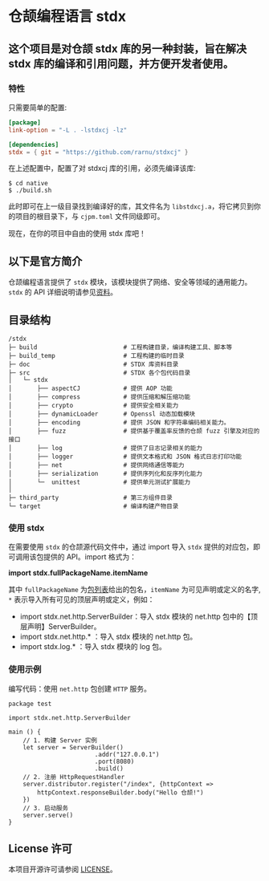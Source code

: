 # 仓颉编程语言 stdx

## 这个项目是对仓颉 stdx 库的另一种封装，旨在解决 stdx 库的编译和引用问题，并方便开发者使用。

### 特性

只需要简单的配置:

```toml
[package]
link-option = "-L . -lstdxcj -lz"

[dependencies]
stdx = { git = "https://github.com/rarnu/stdxcj" }
```

在上述配置中，配置了对 stdxcj 库的引用，必须先编译该库:

```shell
$ cd native
$ ./build.sh
```

此时即可在上一级目录找到编译好的库，其文件名为 ```libstdxcj.a```，将它拷贝到你的项目的根目录下，与 ```cjpm.toml``` 文件同级即可。

现在，在你的项目中自由的使用 stdx 库吧！


## 以下是官方简介

仓颉编程语言提供了 `stdx` 模块，该模块提供了网络、安全等领域的通用能力。`stdx` 的 API 详细说明请参见[资料](./doc/libs_stdx/summary_cjnative.md)。

## 目录结构

```text
/stdx
├─ build                        # 工程构建目录，编译构建工具、脚本等
├─ build_temp                   # 工程构建的临时目录
├─ doc                          # STDX 库资料目录
├─ src                          # STDX 各个包代码目录                        
│   └─ stdx                     
│       ├── aspectCJ            # 提供 AOP 功能
│       ├── compress            # 提供压缩和解压缩功能
│       ├── crypto              # 提供安全相关能力
│       ├── dynamicLoader       # Openssl 动态加载模块
│       ├── encoding            # 提供 JSON 和字符串编码相关能力。
│       ├── fuzz                # 提供基于覆盖率反馈的仓颉 fuzz 引擎及对应的接口
│       ├── log                 # 提供了日志记录相关的能力
│       ├── logger              # 提供文本格式和 JSON 格式日志打印功能
│       ├── net                 # 提供网络通信等能力
│       ├── serialization       # 提供序列化和反序列化能力
│       └─  unittest            # 提供单元测试扩展能力
│
├─ third_party                  # 第三方组件目录
└─ target                       # 编译构建产物目录
```

### 使用 stdx

在需要使用 `stdx` 的仓颉源代码文件中，通过 import 导入 `stdx` 提供的对应包，即可调用该包提供的 API。import 格式为：

**import stdx.fullPackageName.itemName**

其中 `fullPackageName` 为[包列表](./doc/libs_stdx/libs_overview.md#包列表)给出的包名，`itemName` 为可见声明或定义的名字,  `*` 表示导入所有可见的顶层声明或定义，例如：

- import stdx.net.http.ServerBuilder：导入 stdx 模块的 net.http 包中的【顶层声明】ServerBuilder。
- import stdx.net.http.\* ：导入 stdx 模块的 net.http 包。
- import stdx.log.\* ：导入 stdx 模块的 log 包。

### 使用示例

编写代码：使用 `net.http` 包创建 `HTTP` 服务。

```cangjie
package test

import stdx.net.http.ServerBuilder

main () {
    // 1. 构建 Server 实例
    let server = ServerBuilder()
                        .addr("127.0.0.1")
                        .port(8080)
                        .build()
    // 2. 注册 HttpRequestHandler
    server.distributor.register("/index", {httpContext =>
        httpContext.responseBuilder.body("Hello 仓颉!")
    })
    // 3. 启动服务
    server.serve()
}
```

## License 许可

本项目开源许可请参阅 [LICENSE](LICENSE)。
